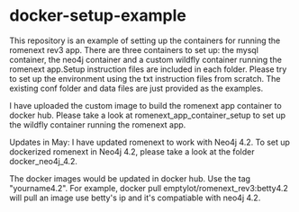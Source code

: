 # docker-setup-example
This repository is an example of setting up the containers for running the romenext rev3 app. There are three containers to set up: the mysql container, the neo4j container and a custom wildfly container running the romenext app.Setup instruction files are included in each folder. Please try to set up the environment using the txt instruction files from scratch. The existing conf folder and data files are just provided as the examples. 

I have uploaded the custom image to build the romenext app container to docker hub. Please take a look at romenext_app_container_setup to set up the wildfly container running the romenext app. 

Updates in May:
I have updated romenext to work with Neo4j 4.2. To set up dockerized romenext in Neo4j 4.2, please take a look at the folder docker_neo4j_4.2.

The docker images would be updated in docker hub. Use the tag "yourname4.2". For example, docker pull emptylot/romenext_rev3:betty4.2 will pull an image use betty's ip and it's compatiable with neo4j 4.2. 
